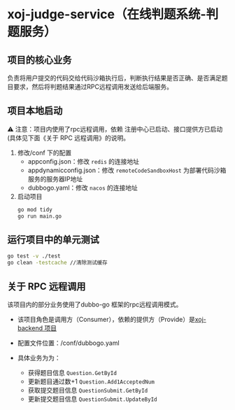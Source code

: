 # xoj-judge-service（在线判题系统-判题服务）

## 项目的核心业务

负责将用户提交的代码交给代码沙箱执行后，判断执行结果是否正确、是否满足题目要求，然后将判题结果通过RPC远程调用发送给后端服务。

## 项目本地启动

⚠️ 注意：项目内使用了rpc远程调用，依赖 注册中心已启动、接口提供方已启动(具体见下面《关于 RPC 远程调用》的说明。

1. 修改/conf 下的配置
    * appconfig.json：修改 `redis` 的连接地址
    * appdynamicconfig.json：修改 `remoteCodeSandboxHost` 为部署代码沙箱服务的服务器IP地址
    * dubbogo.yaml：修改 `nacos` 的连接地址
2. 启动项目
    ```cmd
    go mod tidy
    go run main.go
    ```

## 运行项目中的单元测试

```bash
go test -v ./test
go clean -testcache //清除测试缓存
```

## 关于 RPC 远程调用

该项目内的部分业务使用了dubbo-go 框架的rpc远程调用模式。

* 该项目角色是调用方（Consumer），依赖的提供方（Provide）是[xoj-backend 项目](https://github.com/xiaoxiongmao5/xoj-backend)

* 配置文件位置：/conf/dubbogo.yaml

* 具体业务为为：
     * 获得题目信息 `Question.GetById`
     * 更新题目通过数+1 `Question.Add1AcceptedNum`
     * 获取提交题目信息 `QuestionSubmit.GetById`
     * 更新提交题目信息 `QuestionSubmit.UpdateById`
